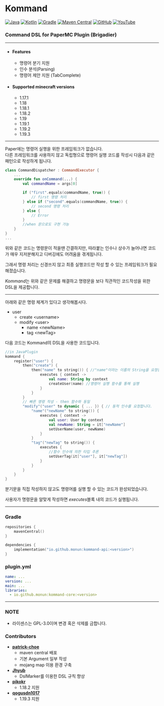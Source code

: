 # Kommand

[![Java](https://img.shields.io/badge/Java-17-ED8B00.svg?logo=openjdk)](https://www.azul.com/)
[![Kotlin](https://img.shields.io/badge/Kotlin-1.7.21-585DEF.svg?logo=kotlin)](http://kotlinlang.org)
[![Gradle](https://img.shields.io/badge/Gradle-7.6-02303A.svg?logo=gradle)](https://gradle.org)
[![Maven Central](https://img.shields.io/maven-central/v/io.github.monun/kommand-api)](https://search.maven.org/artifact/io.github.monun/kommand-api)
[![GitHub](https://img.shields.io/github/license/monun/kommand)](https://www.gnu.org/licenses/gpl-3.0.html)
[![YouTube](https://img.shields.io/badge/YouTube-각별-red.svg?logo=youtube)](https://www.youtube.com/channel/UCDrAR1OWC2MD4s0JLetN0MA)

### Command DSL for PaperMC Plugin (Brigadier)

---

* #### Features
    * 명령어 분기 지원
    * 인수 분석(Parsing)
    * 명령어 제안 지원 (TabComplete)
* #### Supported minecraft versions
    * 1.17.1
    * 1.18
    * 1.18.1
    * 1.18.2
    * 1.19
    * 1.19.1
    * 1.19.2
    * 1.19.3

---

Paper에는 명령어 실행을 위한 프레임워크가 없습니다.  
다른 프레임워크를 사용하지 않고 독립형으로 명령어 실행 코드를 작성시 다음과 같은 패턴으로 작성하게 됩니다.

```kotlin
class CommandDispatcher : CommandExecutor {
    ...
    override fun onCommand(...) {
        val commandName = args[0]

        if ("first".equals(commandName, true)) {
            // first 명령 처리
        } else if ("second".equals(commandName, true)) {
            // second 명령 처리
        } else {
            // Error
        }
        //when 문으로도 구현 가능
    }
}
...
```

위와 같은 코드는 명령문이 적을땐 간결하지만, 따라붙는 인수나 상수가 늘어나면 코드가 매우 지저분해지고 디버깅에도 어려움을 겪게됩니다.

그래서 명령 처리는 신경쓰지 않고 최종 실행코드만 작성 할 수 있는 프레임워크가 필요해졌습니다.

*Kommand*는 위와 같은 문제를 해결하고 명령문을 보다 직관적인 코드작성을 위한 DSL을 제공합니다.

---
아래와 같은 명령 체계가 있다고 생각해봅시다.

* user
    * create \<username>
    * modify \<user>
        * name \<newName>
        * tag \<newTag>

다음 코드는 Kommand의 DSL을 사용한 코드입니다.

```kotlin
//in JavaPlugin
kommand {
    register("user") {
        then("create") {
            then("name" to string()) { //"name"이라는 이름의 String을 요청합니다.
                executes { context ->
                    val name: String by context
                    createUser(name) //명령어 실행 함수를 통해 실행
                }
            }
        }
        // 빠른 명령 작성 - then 함수와 동일
        "modify"("user" to dynamic { ... }) { // 동적 인수를 요청합니다.
            "name"("newName" to string()) {
                executes { context ->
                    val user: User by context
                    val newName: String = it["newName"]
                    setUserName(user, newName)
                }
            }
            "tag"("newTag" to string()) {
                executes {
                    //함수 인수에 의한 타입 추론
                    setUserTag(it["user"], it["newTag"])
                }
            }
        }
    }
}
```

분기문을 직접 작성하지 않고도 명령어를 실행 할 수 있는 코드가 완성되었습니다.

사용자가 명령문을 알맞게 작성하면 *executes*블록 내의 코드가 실행됩니다.

---

### Gradle

```kotlin
repositories {
    mavenCentral()
}
```

```kotlin
dependencies {
    implementation("io.github.monun:kommand-api:<version>")
}
```

### plugin.yml

```yaml
name: ...
version: ...
main: ...
libraries:
  - io.github.monun:kommand-core:<version>
```

---

### NOTE

* 라이센스는 GPL-3.0이며 변경 혹은 삭제를 금합니다.

### Contributors

* **[patrick-choe](https://github.com/patrick-choe)**
    * maven central 배포
    * 기본 Argument 일부 작성
    * mojang map 이용 환경 구축
* **[Jhyub](https://github.com/Jhyub)**
    * DslMarker를 이용한 DSL 규칙 향상
* **[pikokr](https://github.com/pikokr)**
    * 1.18.2 지원
* **[qogusdn1017](https://github.com/qogusdn1017)**
    * 1.19.3 지원
